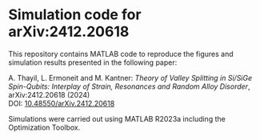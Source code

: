 # Simulation code for arXiv:2412.20618
This repository contains MATLAB code to reproduce the figures and simulation results presented in the following paper:

A. Thayil, L. Ermoneit and M. Kantner: <i>Theory of Valley Splitting in Si/SiGe Spin-Qubits: Interplay of Strain, Resonances and Random Alloy Disorder</i>, arXiv:2412.20618 (2024)<br />
DOI: <a href="https://doi.org/10.48550/arXiv.2412.20618">10.48550/arXiv.2412.20618</a>

Simulations were carried out using MATLAB R2023a including the Optimization Toolbox.
